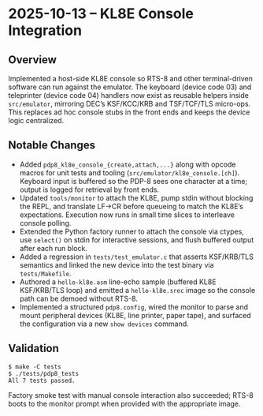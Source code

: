 # 2025-10-13 – KL8E Console Integration

## Overview
Implemented a host-side KL8E console so RTS-8 and other terminal-driven software can run against the emulator. The keyboard (device code 03) and teleprinter (device code 04) handlers now exist as reusable helpers inside `src/emulator`, mirroring DEC’s KSF/KCC/KRB and TSF/TCF/TLS micro-ops. This replaces ad hoc console stubs in the front ends and keeps the device logic centralized.

## Notable Changes
- Added `pdp8_kl8e_console_{create,attach,...}` along with opcode macros for unit tests and tooling (`src/emulator/kl8e_console.[ch]`). Keyboard input is buffered so the PDP-8 sees one character at a time; output is logged for retrieval by front ends.
- Updated `tools/monitor` to attach the KL8E, pump stdin without blocking the REPL, and translate LF→CR before queueing to match the KL8E’s expectations. Execution now runs in small time slices to interleave console polling.
- Extended the Python factory runner to attach the console via ctypes, use `select()` on stdin for interactive sessions, and flush buffered output after each run block.
- Added a regression in `tests/test_emulator.c` that asserts KSF/KRB/TLS semantics and linked the new device into the test binary via `tests/Makefile`.
- Authored a `hello-kl8e.asm` line-echo sample (buffered KL8E KSF/KRB/TLS loop) and emitted a `hello-kl8e.srec` image so the console path can be demoed without RTS-8.
- Implemented a structured `pdp8.config`, wired the monitor to parse and mount peripheral devices (KL8E, line printer, paper tape), and surfaced the configuration via a new `show devices` command.

## Validation
```shell
$ make -C tests
$ ./tests/pdp8_tests
All 7 tests passed.
```

Factory smoke test with manual console interaction also succeeded; RTS-8 boots to the monitor prompt when provided with the appropriate image.
